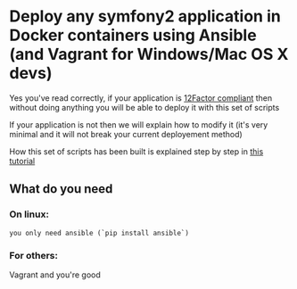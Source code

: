 # Deploy any symfony2 application in Docker containers using Ansible (and Vagrant for Windows/Mac OS X devs)

Yes you've read correctly, if your application is [12Factor compliant](http://12factor.net/)
then without doing anything you will be able to deploy it with this set of scripts

If your application is not then we will explain how to modify it (it's very minimal and it
will not break your current deployement method)

How this set of scripts has been built is explained step by step in [this tutorial](http://allan-simon.github.io/blog/posts/vagrant-with-ansible-provisionning-docker-containers-for-symfony2/)

## What do you need

### On linux:

    you only need ansible (`pip install ansible`)

### For others:

Vagrant and you're good
